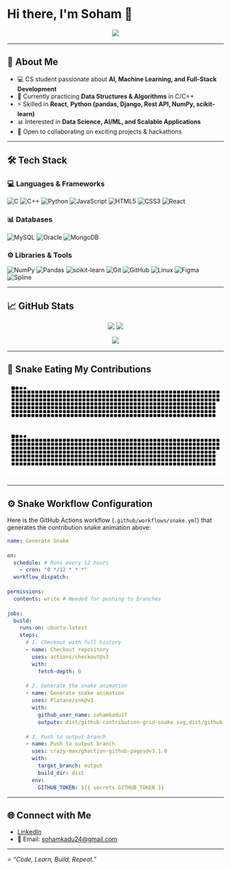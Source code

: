 # Hi there, I'm Soham 👋  

<p align="center">
  <img src="https://readme-typing-svg.herokuapp.com?size=25&color=58A6FF&center=true&vCenter=true&width=600&lines=IT+Student+%7C+AI+%26+ML+Enthusiast;React+%7C+Python+%7C+C%2FC%2B%2B;Full+Stack+Developer+In+Progress;Always+Learning+New+Things+🚀" />
</p>

---

## 🚀 About Me  
- 💻 CS student passionate about **AI, Machine Learning, and Full-Stack Development**  
- 🌱 Currently practicing **Data Structures & Algorithms** in C/C++  
- ⚡ Skilled in **React**, **Python (pandas, Django, Rest API, NumPy, scikit-learn)**  
- 📊 Interested in **Data Science, AI/ML, and Scalable Applications**  
- 🔗 Open to collaborating on exciting projects & hackathons  

---

## 🛠️ Tech Stack  

### 💻 Languages & Frameworks  
![C](https://img.shields.io/badge/C-00599C?style=for-the-badge&logo=c&logoColor=white)
![C++](https://img.shields.io/badge/C%2B%2B-00599C?style=for-the-badge&logo=c%2B%2B&logoColor=white)
![Python](https://img.shields.io/badge/Python-3776AB?style=for-the-badge&logo=python&logoColor=white)
![JavaScript](https://img.shields.io/badge/JavaScript-F7DF1E?style=for-the-badge&logo=javascript&logoColor=black)
![HTML5](https://img.shields.io/badge/HTML5-E34F26?style=for-the-badge&logo=html5&logoColor=white)
![CSS3](https://img.shields.io/badge/CSS3-1572B6?style=for-the-badge&logo=css3&logoColor=white)
![React](https://img.shields.io/badge/React-20232A?style=for-the-badge&logo=react&logoColor=61DAFB)

### 📊 Databases  
![MySQL](https://img.shields.io/badge/MySQL-4479A1?style=for-the-badge&logo=mysql&logoColor=white)
![Oracle](https://img.shields.io/badge/Oracle-F80000?style=for-the-badge&logo=oracle&logoColor=white)
![MongoDB](https://img.shields.io/badge/MongoDB-4EA94B?style=for-the-badge&logo=mongodb&logoColor=white)

### ⚙️ Libraries & Tools  
![NumPy](https://img.shields.io/badge/Numpy-013243?style=for-the-badge&logo=numpy&logoColor=white)
![Pandas](https://img.shields.io/badge/Pandas-150458?style=for-the-badge&logo=pandas&logoColor=white)
![scikit-learn](https://img.shields.io/badge/Scikit--Learn-F7931E?style=for-the-badge&logo=scikit-learn&logoColor=white)
![Git](https://img.shields.io/badge/Git-F05032?style=for-the-badge&logo=git&logoColor=white)
![GitHub](https://img.shields.io/badge/GitHub-181717?style=for-the-badge&logo=github&logoColor=white)
![Linux](https://img.shields.io/badge/Linux-FCC624?style=for-the-badge&logo=linux&logoColor=black)
![Figma](https://img.shields.io/badge/Figma-F24E1E?style=for-the-badge&logo=figma&logoColor=white)
![Spline](https://img.shields.io/badge/Spline-0A0A0A?style=for-the-badge&logo=spline&logoColor=white)

---

## 📈 GitHub Stats  
<p align="center">
  <img src="https://github-readme-stats.vercel.app/api?username=sohamkadu17&show_icons=true&theme=tokyonight" height="180em"/>
  <img src="https://github-readme-streak-stats.herokuapp.com/?user=sohamkadu17&theme=tokyonight" height="180em"/>
</p>

<p align="center">
  <img src="https://github-readme-stats.vercel.app/api/top-langs/?username=sohamkadu17&layout=compact&theme=tokyonight" height="180em"/>
</p>

---

## 🐍 Snake Eating My Contributions  
<p align="center">
  <img src="https://raw.githubusercontent.com/sohamkadu17/sohamkadu17/main/github-contribution-grid-snake.svg,dist/github-contribution-grid-snake-dark.svg" alt="snake animation" />
  <br>
    <img src="https://raw.githubusercontent.com/sohamkadu17/sohamkadu17/output/github-contribution-grid-snake.svg,dist/github-contribution-grid-snake-dark.svg" alt="snake animation" />

</p>

---

## ⚙️ Snake Workflow Configuration

Here is the GitHub Actions workflow (`.github/workflows/snake.yml`) that generates the contribution snake animation above:

```yaml
name: Generate Snake

on:
  schedule: # Runs every 12 hours
    - cron: "0 */12 * * *"
  workflow_dispatch:

permissions:
  contents: write # Needed for pushing to branches

jobs:
  build:
    runs-on: ubuntu-latest
    steps:
      # 1. Checkout with full history
      - name: Checkout repository
        uses: actions/checkout@v3
        with:
          fetch-depth: 0

      # 2. Generate the snake animation
      - name: Generate snake animation
        uses: Platane/snk@v3
        with:
          github_user_name: sohamkadu17
          outputs: dist/github-contribution-grid-snake.svg,dist/github-contribution-grid-snake-dark.svg?palette=github-dark

      # 3. Push to output branch
      - name: Push to output branch
        uses: crazy-max/ghaction-github-pages@v3.1.0
        with:
          target_branch: output
          build_dir: dist
        env:
          GITHUB_TOKEN: ${{ secrets.GITHUB_TOKEN }}
```

---

## 🌐 Connect with Me  
- [LinkedIn](www.linkedin.com/in/soham-kadu-4b1214359) 
- 📧 Email: sohamkadu24@gmail.com
---

⭐️ *“Code, Learn, Build, Repeat.”*  
